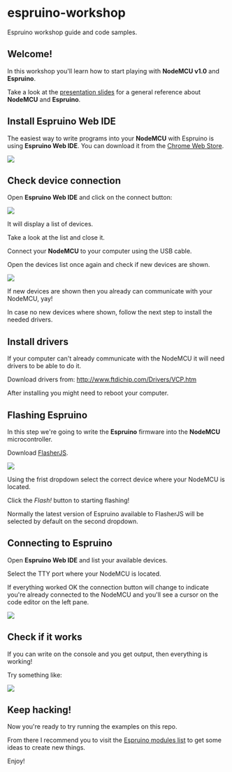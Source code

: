 # espruino-workshop
Espruino workshop guide and code samples.

## Welcome!
In this workshop you'll learn how to start playing with **NodeMCU v1.0** and **Espruino**.

Take a look at the [presentation slides](https://docs.google.com/presentation/d/1fHHawzTsXKqORFoKsoPeVuUxjrIkTUp45e9mtztU_-Q/edit?usp=sharing)
for a general reference about **NodeMCU** and **Espruino**.

## Install Espruino Web IDE

The easiest way to write programs into your **NodeMCU** with Espruino is using **Espruino Web IDE**.
You can download it from the [Chrome Web Store](https://chrome.google.com/webstore/detail/espruino-web-ide/bleoifhkdalbjfbobjackfdifdneehpo).

![](https://cldup.com/2-UW4Wvky--3000x3000.png)

## Check device connection

Open **Espruino Web IDE** and click on the connect button:

![](https://cldup.com/U6vIhXT0ha-2000x2000.png)

It will display a list of devices.

Take a look at the list and close it.

Connect your **NodeMCU** to your computer using the USB cable.

Open the devices list once again and check if new devices are shown.

![](https://cldup.com/fZ1uVOsICn-2000x2000.png)

If new devices are shown then you already can communicate with your NodeMCU, yay!

In case no new devices where shown, follow the next step to install the needed drivers.

## Install drivers

If your computer can't already communicate with the NodeMCU it will need
drivers to be able to do it.

Download drivers from:
http://www.ftdichip.com/Drivers/VCP.htm

After installing you might need to reboot your computer.

## Flashing Espruino

In this step we're going to write the **Espruino** firmware into the **NodeMCU** microcontroller.

Download [FlasherJS](https://github.com/thingsSDK/flasher.js).

![](https://cldup.com/POJ4rlJVNA-3000x3000.png)

Using the frist dropdown select the correct device where your NodeMCU is located.

Click the _Flash!_ button to starting flashing!

Normally the latest version of Espruino available to FlasherJS will be selected
by default on the second dropdown.

## Connecting to Espruino

Open **Espruino Web IDE** and list your available devices.

Select the TTY port where your NodeMCU is located.

If everything worked OK the connection button will change to indicate
you're already connected to the NodeMCU and you'll see a cursor on the
code editor on the left pane.

![](https://cldup.com/x33CbeBWPB-3000x3000.png)

## Check if it works

If you can write on the console and you get output, then everything is working!

Try something like:

![](https://cldup.com/emaS8d29GT-2000x2000.png)

## Keep hacking!

Now you're ready to try running the examples on this repo.

From there I recommend you to visit the [Espruino modules list](https://www.espruino.com/Modules)
to get some ideas to create new things.

Enjoy!
